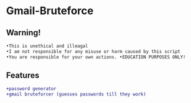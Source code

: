 # Gmail-Bruteforce

## Warning!
```diff
•This is unethical and illeagal
•I am not responsible for any misuse or harm caused by this script
•You are responsible for your own actions. •EDUCATION PURPOSES ONLY!
```

## Features
```diff
+password generator
+gmail bruteforcer (guesses passwords till they work)
```

